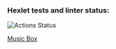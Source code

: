 ### Hexlet tests and linter status:
![Actions Status](/workflows/hexlet-check/badge.svg)

<a href = "http://skenzi-music-box.surge.sh">Music Box</a>
